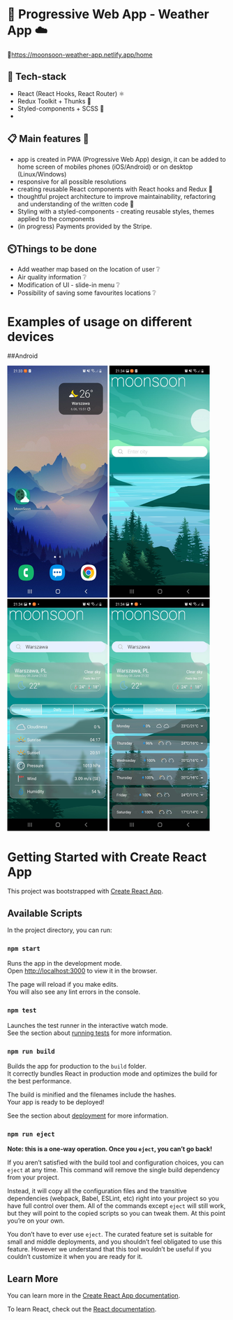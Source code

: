 # :shopping_cart: Progressive Web App - Weather App :cloud:

🔗https://moonsoon-weather-app.netlify.app/home

## :wrench: Tech-stack
* React (React Hooks, React Router) :atom_symbol:
* Redux Toolkit + Thunks :trident:
* Styled-components + SCSS :nail_care:
*

## :clipboard: Main features :rocket:
* app is created in PWA (Progressive Web App) design, it can be added to home screen of mobiles phones (iOS/Android) or on desktop (Linux/Windows)
* responsive for all possible resolutions
* creating reusable React  components with React hooks and Redux :arrows_counterclockwise:
* thoughtful project architecture to improve maintainability, refactoring and understanding of the written code :thinking:
* Styling with a styled-components - creating reusable styles, themes applied to the components
* (in progress) Payments provided by the Stripe.

## ⏲️Things to be done
* Add weather map based on the location of user ❔
* Air quality information ❔
* Modification of UI - slide-in menu ❔
* Possibility of saving some favourites locations ❔

# Examples of usage on different devices

##Android

<img src="img/android_home_page.jpg" width="230" height="530"/> <img src="img/android_search.jpg" width="230" height="530"/> <img src="img/android_details.jpg" width="230" height="530"/> <img src="img/android_daily.jpg" width="230" height="530"/>

# Getting Started with Create React App

This project was bootstrapped with [Create React App](https://github.com/facebook/create-react-app).

## Available Scripts

In the project directory, you can run:

### `npm start`

Runs the app in the development mode.\
Open [http://localhost:3000](http://localhost:3000) to view it in the browser.

The page will reload if you make edits.\
You will also see any lint errors in the console.

### `npm test`

Launches the test runner in the interactive watch mode.\
See the section about [running tests](https://facebook.github.io/create-react-app/docs/running-tests) for more information.

### `npm run build`

Builds the app for production to the `build` folder.\
It correctly bundles React in production mode and optimizes the build for the best performance.

The build is minified and the filenames include the hashes.\
Your app is ready to be deployed!

See the section about [deployment](https://facebook.github.io/create-react-app/docs/deployment) for more information.

### `npm run eject`

**Note: this is a one-way operation. Once you `eject`, you can’t go back!**

If you aren’t satisfied with the build tool and configuration choices, you can `eject` at any time. This command will remove the single build dependency from your project.

Instead, it will copy all the configuration files and the transitive dependencies (webpack, Babel, ESLint, etc) right into your project so you have full control over them. All of the commands except `eject` will still work, but they will point to the copied scripts so you can tweak them. At this point you’re on your own.

You don’t have to ever use `eject`. The curated feature set is suitable for small and middle deployments, and you shouldn’t feel obligated to use this feature. However we understand that this tool wouldn’t be useful if you couldn’t customize it when you are ready for it.

## Learn More

You can learn more in the [Create React App documentation](https://facebook.github.io/create-react-app/docs/getting-started).

To learn React, check out the [React documentation](https://reactjs.org/).
